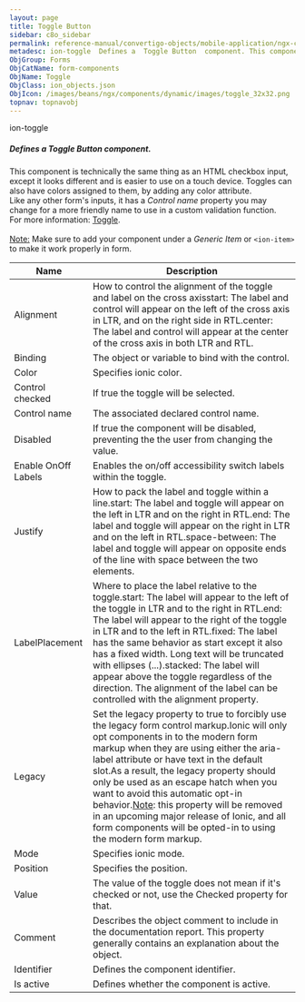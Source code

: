 ```yaml
---
layout: page
title: Toggle Button
sidebar: c8o_sidebar
permalink: reference-manual/convertigo-objects/mobile-application/ngx-components/form-components/toggle-button/
metadesc: ion-toggle  Defines a  Toggle Button  component. This component is technically the same thing as an HTML checkbox input, except it looks different and
ObjGroup: Forms
ObjCatName: form-components
ObjName: Toggle
ObjClass: ion_objects.json
ObjIcon: /images/beans/ngx/components/dynamic/images/toggle_32x32.png
topnav: topnavobj
---
```

ion-toggle<br/>

##### Defines a <i>Toggle Button</i> component.<br/>
This component is technically the same thing as an HTML checkbox input, except it looks different and is easier to use on a touch device. Toggles can also have colors assigned to them, by adding any color attribute.<br/>
Like any other form's inputs, it has a <i>Control name</i> property you may change for a more friendly name to use in a custom validation function.<br/>
 For more information: <a href='https://ionicframework.com/docs/api/toggle'>Toggle</a>.<br/>
<br/>
<span class='orangetwinsoft'><u>Note:</u></span> Make sure to add your component under a <i>Generic Item</i> or <code>&lt;ion-item&gt;</code> to make it work properly in form.

Name | Description 
--- | ---
Alignment | How to control the alignment of the toggle and label on the cross axisstart: The label and control will appear on the left of the cross axis in LTR, and on the right side in RTL.center: The label and control will appear at the center of the cross axis in both LTR and RTL.
Binding | The object or variable to bind with the control.
Color | Specifies ionic color.
Control checked | If true the toggle will be selected.
Control name | The associated declared control name.
Disabled | If true the component will be disabled, preventing the the user from changing the value.
Enable OnOff Labels | Enables the on/off accessibility switch labels within the toggle.
Justify | How to pack the label and toggle within a line.start: The label and toggle will appear on the left in LTR and on the right in RTL.end: The label and toggle will appear on the right in LTR and on the left in RTL.space-between: The label and toggle will appear on opposite ends of the line with space between the two elements.
LabelPlacement | Where to place the label relative to the toggle.start: The label will appear to the left of the toggle in LTR and to the right in RTL.end: The label will appear to the right of the toggle in LTR and to the left in RTL.fixed: The label has the same behavior as start except it also has a fixed width. Long text will be truncated with ellipses (...).stacked: The label will appear above the toggle regardless of the direction. The alignment of the label can be controlled with the alignment property.
Legacy | Set the legacy property to true to forcibly use the legacy form control markup.Ionic will only opt components in to the modern form markup when they are using either the aria-label attribute or have text in the default slot.As a result, the legacy property should only be used as an escape hatch when you want to avoid this automatic opt-in behavior.<u>Note</u>: this property will be removed in an upcoming major release of Ionic, and all form components will be opted-in to using the modern form markup.
Mode | Specifies ionic mode.
Position | Specifies the position.
Value | The value of the toggle does not mean if it's checked or not, use the Checked property for that.
Comment | Describes the object comment to include in the documentation report.  This property generally contains an explanation about the object. 
Identifier | Defines the component identifier.  
Is active | Defines whether the component is active. 

